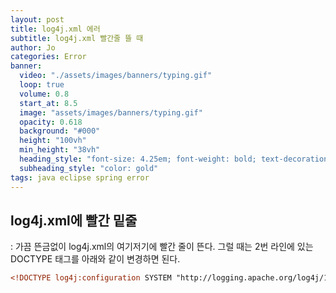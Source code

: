 ```yaml
---
layout: post
title: log4j.xml 에러
subtitle: log4j.xml 빨간줄 뜰 때
author: Jo 
categories: Error
banner:
  video: "./assets/images/banners/typing.gif"
  loop: true
  volume: 0.8
  start_at: 8.5
  image: "assets/images/banners/typing.gif"
  opacity: 0.618
  background: "#000"
  height: "100vh"
  min_height: "38vh"
  heading_style: "font-size: 4.25em; font-weight: bold; text-decoration: underline"
  subheading_style: "color: gold"
tags: java eclipse spring error
---
```


## log4j.xml에 빨간 밑줄
: 가끔 뜬금없이 log4j.xml의 여기저기에 빨간 줄이 뜬다.
그럴 때는 2번 라인에 있는 DOCTYPE 태그를 아래와 같이 변경하면 된다.

```log4j.xml
<!DOCTYPE log4j:configuration SYSTEM "http://logging.apache.org/log4j/1.2/apidocs/org/apache/log4j/xml/doc-files/log4j.dtd">
```

